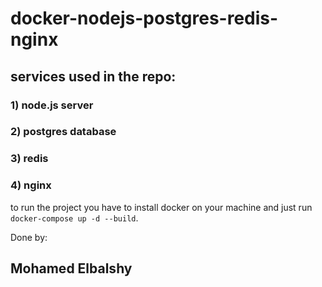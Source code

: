 # docker-nodejs-postgres-redis-nginx
## services used in the repo:
### 1) node.js server
### 2) postgres database
### 3) redis
### 4) nginx

to run the project you have to install docker on your machine and just run `docker-compose up -d --build`.

Done by:

## Mohamed Elbalshy
